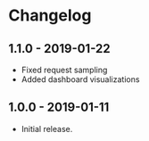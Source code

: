 # Changelog

## 1.1.0 - 2019-01-22

- Fixed request sampling
- Added dashboard visualizations

## 1.0.0 - 2019-01-11

- Initial release.